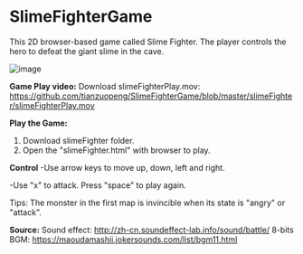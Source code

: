 # SlimeFighterGame

This 2D browser-based game called Slime Fighter. The player controls the hero to defeat the giant slime in the cave. 

![image](https://github.com/tianzuopeng/SlimeFighterGame/blob/master/Outside.png)

**Game Play video:**
Download slimeFighterPlay.mov: https://github.com/tianzuopeng/SlimeFighterGame/blob/master/slimeFighter/slimeFighterPlay.mov

**Play the Game:**
1. Download slimeFighter folder.
2. Open the "slimeFighter.html" with browser to play. 

**Control**
-Use arrow keys to move up, down, left and right.

-Use "x" to attack. 
Press "space" to play again. 

Tips: The monster in the first map is invincible when its state is "angry" or "attack". 

**Source:**
Sound effect: http://zh-cn.soundeffect-lab.info/sound/battle/
8-bits BGM: https://maoudamashii.jokersounds.com/list/bgm11.html

